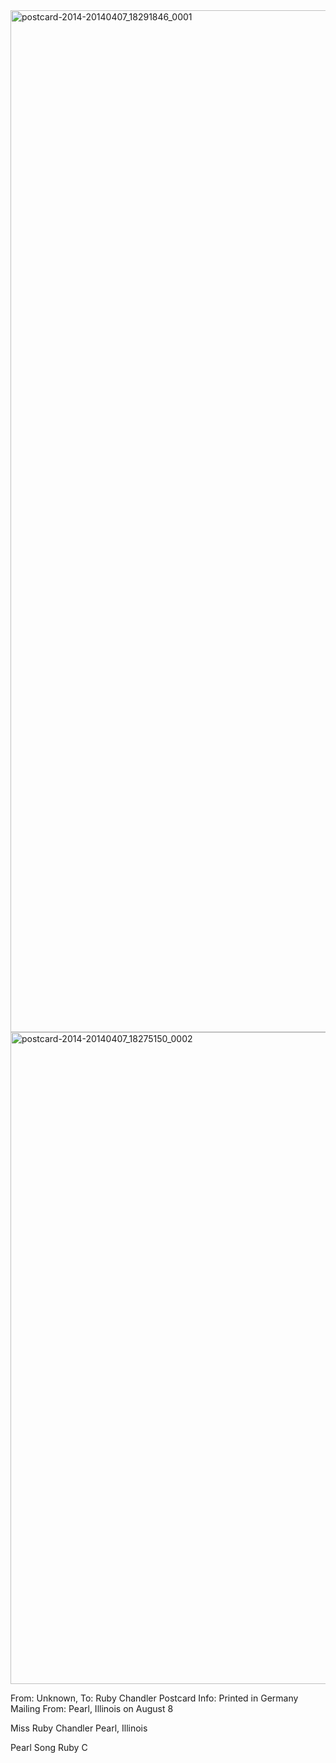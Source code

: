 <html><body><a href="http://107.170.91.122/wp-content/uploads/2014/04/postcard-2014-20140407_18291846_0001.jpg"><img class="alignnone size-full wp-image-73" src="http://107.170.91.122/wp-content/uploads/2014/04/postcard-2014-20140407_18291846_0001.jpg" alt="postcard-2014-20140407_18291846_0001" width="948" height="1635"></a><a href="http://107.170.91.122/wp-content/uploads/2014/04/postcard-2014-20140407_18275150_0002.jpg"><img class="alignnone size-full wp-image-72" src="http://107.170.91.122/wp-content/uploads/2014/04/postcard-2014-20140407_18275150_0002.jpg" alt="postcard-2014-20140407_18275150_0002" width="1530" height="1043"></a>

From: Unknown, To: Ruby Chandler
Postcard Info: Printed in Germany
Mailing From: Pearl, Illinois on August 8

Miss Ruby Chandler
Pearl, Illinois

Pearl Song
Ruby C

 </body></html>